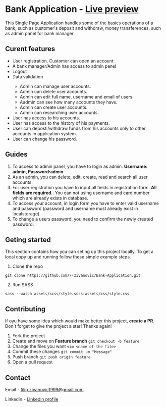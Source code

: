 # Bank Application - <a href="https://f-zivanovic.github.io/Bank-Application/">Live preview</a>
<p>This Single Page Application  handles some of the basics operations of a bank, such as customer's deposit and withdraw, money transferences, such as admin panel for bank manager</p>

## Curent features

<ul>
  <li>User registration. Customer can open an account</li>
  <li>A bank manager/Admin has access to admin panel</li>
  <li>Logout</li>
  <li>Data validation</li>
  <ul>
    <li>Admin can manage user accounts.</li>
    <li>Admin can delete user accounts.</li>
    <li>Admin can edit full name, username and email of users</li>
    <li>Aadmin can see how many accounts they have.</li>
    <li>Admin can create user accounts.</li>
    <li>Admin can researching user accounts.</li>
  </ul>
  <li>User has access to his accounts.</li>
  <li>User has access to the history of his payments.</li>
  <li>User can deposti/withdraw funds from his accounts only to other accounts in application system.</li>
  <li>User can change his password.</li>
</ul>

## Guides

1. To access to admin panel, you have to login as admin. <b>Username: admin, Password:admin</b>
2. As an admin, you can delete, edit, create, read and search all user accounts.
3. For user registration you have to input all fields in registration form. <b>All fields are required.</b>. You can not using username and card number which are already exists in database.
4. To access your account, in login form you have to enter valid username and password (password and username must already exist in localstorage).
5. To change a users password, you need to confirm the newly created password.

## Geting started
 This section contains how you can seting up this project locally. To get a local copy up and running follow these simple example steps.
 
1. Clone the repo
```
git clone https://github.com/F-zivanovic/Bank-Application.git
```
2. Run SASS
```
sass --watch assets/scss/style.scss:assets/css/style.css
```

## Contributing
If oyu have some idea which would make better this project, __create a PR__. Don't forget to give the project a star! Thanks again!

1. Fork the project
2. Create and move on __Feature branch__ ```git checkout -b feature```
3. Change the files you want ```vim <name of the file> ```
4. Commit these changes ```git commit -m "Message" ```
5. Push branch ```git push origin feature ```
6. Open a pull request

## Contact
Email - <filip.zivanovic1999@gmail.com> 

Linkedin - <a href="https://www.linkedin.com/in/f-zivanovic/">Linkedin profile</a>

